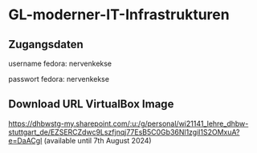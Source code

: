 # GL-moderner-IT-Infrastrukturen


## Zugangsdaten

username fedora: nervenkekse

passwort fedora: nervenkekse

## Download URL VirtualBox Image
https://dhbwstg-my.sharepoint.com/:u:/g/personal/wi21141_lehre_dhbw-stuttgart_de/EZSERCZdwc9Lszfjnqj77EsB5C0Gb36Nl1zgil1S2OMxuA?e=DaACgl
(available until 7th August 2024)
